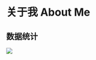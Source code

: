 # 关于我 About Me
## 数据统计
![](https://github-status.msdnicrosoft.cn/api?username=guaijieaz&theme=vue&show_icons=true&count_private=true&locale=cn)
